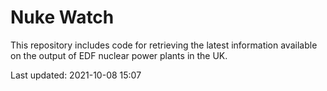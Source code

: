 # Nuke Watch

This repository includes code for retrieving the latest information available on the output of EDF nuclear power plants in the UK.

Last updated: 2021-10-08 15:07